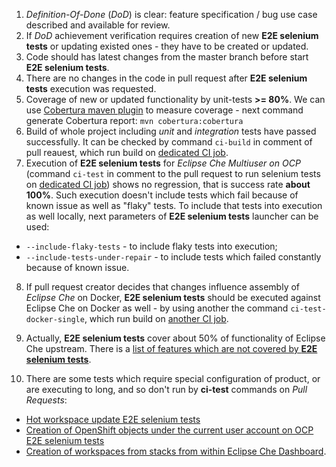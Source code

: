 1. _Definition-Of-Done_ (_DoD_) is clear: feature specification / bug use case described and available for review.
2. If _DoD_ achievement verification requires creation of new **E2E selenium tests** or updating existed ones - they have to be created or updated.
3. Code should has latest changes from the master branch before start **E2E selenium tests**.
4. There are no changes in the code in pull request after **E2E selenium tests** execution was requested.
5. Coverage of new or updated functionality by unit-tests **>= 80%**. We can use [Cobertura maven plugin](https://github.com/cobertura/cobertura) to measure coverage  - next command generate Cobertura report: 
`mvn cobertura:cobertura`
6. Build of whole project including _unit_ and _integration_ tests have passed successfully. It can be checked by command `ci-build` in comment of pull reauest, which run build on [dedicated CI job](https://ci.codenvycorp.com/view/pr-builds/job/che-pullrequests-build/).
7. Execution of **E2E selenium tests** for _Eclipse Che Multiuser on OCP_ (command `ci-test` in comment to the pull request to run selenium tests on [dedicated CI job](https://ci.codenvycorp.com/view/pr-builds/job/che-pullrequests-test-ocp/)) shows no regression, that is success rate **about 100%**. Such execution doesn't include tests which fail because of known issue as well as "flaky" tests. 
To include that tests into execution as well locally, next parameters of **E2E selenium tests** launcher can be used:
- `--include-flaky-tests` - to include flaky tests into execution;
- `--include-tests-under-repair` - to include tests which failed constantly because of known issue.

8. If pull request creator decides that changes influence assembly of _Eclipse Che_ on Docker, **E2E selenium tests** should be executed against Eclipse Che on Docker as well - by using another the command `ci-test-docker-single`, which run build on [another CI job](https://ci.codenvycorp.com/view/pr-builds/job/che-pullrequests-test/).

9. Actually, **E2E selenium tests** cover about 50% of functionality of Eclipse Che upstream. There is a [list of features which are not covered by **E2E selenium tests**](https://github.com/eclipse/che/wiki/List-of-Eclipse-Che-6-features-which-haven't-been-covered-by-selenium-tests-yet).

10. There are some tests which require special configuration of product, or are executing to long, and so don't run by **ci-test** commands on _Pull Requests_:
- [Hot workspace update E2E selenium tests](https://github.com/eclipse/che/wiki/E2E-selenium-tests:-Hot-workspace-update)
- [Creation of OpenShift objects under the current user account on OCP E2E selenium tests](https://github.com/eclipse/che/wiki/E2E-selenium-tests:-creation-of-OpenShift-objects-under-the-current-user-account-on-OCP)
- [Creation of workspaces from stacks from within Eclipse Che Dashboard](https://github.com/eclipse/che/wiki/E2E-selenium-tests:-creation-of-workspaces-from-stacks).
